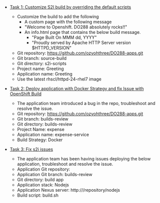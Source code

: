 - [Task 1: Customize S2I build by overriding the default scripts](https://role.rhu.redhat.com/rol-rhu/app/courses/do288-4.12/pages/ch04s08) 
    - Customize the build to add the following
        - A custom page with the following message 
        - "Welcome to Openshift. DO288 absolutely rocks!!"
        - An info.html page that contains the below build message.
            - "Page Built On MMM dd, YYYY"
            - "Proudly served by Apache HTTP Server version $HTTPD_VERSION"
    - Git repository: https://github.com/ozyohthree/DO288-apps.git
    - Git branch: source-build
    - Git directory: s2i-scripts
    - Project name: Greeting
    - Application name: Greeting 
    - Use the latest rhscl/httpd-24-rhel7 image

- [Task 2: Deploy application with Docker Strategy and fix Issue with OpenShift Build](https://role.rhu.redhat.com/rol-rhu/app/courses/do288-4.12/pages/ch04s09)
    - The application team introduced a bug in the repo, troubleshoot and resolve the issue.
    - Git repository: https://github.com/ozyohthree/DO288-apps.git
    - Git branch: builds-review
    - Git directory: builds-review    
    - Project Name: expense
    - Application name: expense-service
    - Build Strategy: Docker


- [Task 3: Fix s2i issues](https://role.rhu.redhat.com/rol-rhu/app/courses/do288-4.10/pages/ch04s09)
    - The application team has been having issues deploying the below application, troubleshoot and resolve the issue. 
    - Application Git repository: 
    - Application Git branch: builds-review
    - Git directory: build app
    - Application stack: Nodejs
    - Application Nexus server: http://<update this>/repository/nodejs
    - Build script: build.sh